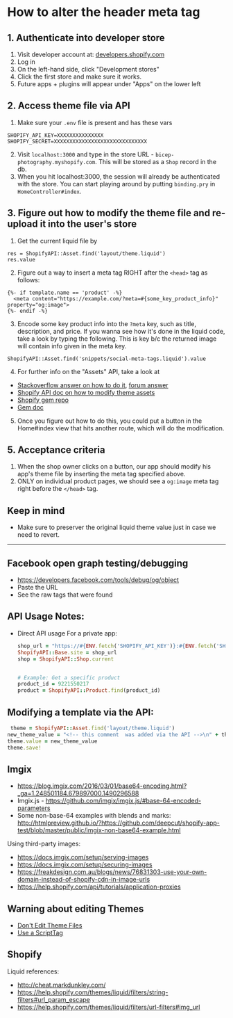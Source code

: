 # How to alter the header meta tag

## 1. Authenticate into developer store

1. Visit developer account at: [developers.shopify.com](developers.shopify.com)
2. Log in
3. On the left-hand side, click "Development stores"
4. Click the first store and make sure it works.
5. Future apps + plugins will appear under "Apps" on the lower left

## 2. Access theme file via API

1. Make sure your `.env` file is present and has these vars

```
SHOPIFY_API_KEY=XXXXXXXXXXXXXXX
SHOPIFY_SECRET=XXXXXXXXXXXXXXXXXXXXXXXXXXXXXX
```

2. Visit `localhost:3000` and type in the store URL - `bicep-photography.myshopify.com`. This will be stored as a `Shop` record in the db.
2. When you hit localhost:3000, the session will already be authenticated with the store. You can start playing around by putting `binding.pry` in `HomeController#index`.

## 3. Figure out how to modify the theme file and re-upload it into the user's store

1. Get the current liquid file by

```
res = ShopifyAPI::Asset.find('layout/theme.liquid')
res.value
```

2. Figure out a way to insert a meta tag RIGHT after the `<head>` tag as follows:

```
{%- if template.name == 'product' -%}
  <meta content="https://example.com/?meta=#{some_key_product_info}" property="og:image">
{%- endif -%}
```

3. Encode some key product info into the `?meta` key, such as title, description, and price. If you wanna see how it's done in the liquid code, take a look by typing the following. This is key b/c the returned image will contain info given in the meta key.

`ShopifyAPI::Asset.find('snippets/social-meta-tags.liquid').value`

4. For further info on the "Assets" API, take a look at

- [Stackoverflow answer on how to do it](http://stackoverflow.com/questions/30883360/modify-theme-liquid-using-shopify-api), [forum answer](https://ecommerce.shopify.com/c/shopify-apis-and-technology/t/modifying-the-product-liquid-asset-via-api-195867)
- [Shopify API doc on how to modify theme assets](https://help.shopify.com/api/reference/asset)
- [Shopify gem repo](https://github.com/Shopify/shopify_api)
- [Gem doc](http://www.rubydoc.info/github/Shopify/shopify_api/ShopifyAPI/Asset)

5. Once you figure out how to do this, you could put a button in the Home#index view that hits another route, which will do the modification.

## 5. Acceptance criteria

1. When the shop owner clicks on a button, our app should modify his app's theme file by inserting the meta tag specified above.
2. ONLY on individual product pages, we should see a `og:image` meta tag right before the `</head>` tag.

## Keep in mind

- Make sure to preserver the original liquid theme value just in case we need to revert.

----

## Facebook open graph testing/debugging

* https://developers.facebook.com/tools/debug/og/object
* Paste the URL
* See the raw tags that were found

## API Usage Notes:

* Direct API usage For a private app:
  ```ruby
  shop_url = "https://#{ENV.fetch('SHOPIFY_API_KEY')}:#{ENV.fetch('SHOPIFY_SECRET')}@bicep-photography.myshopify.com/admin"
  ShopifyAPI::Base.site = shop_url
  shop = ShopifyAPI::Shop.current


  # Example: Get a specific product
  product_id = 9221550217
  product = ShopifyAPI::Product.find(product_id)

  ```

## Modifying a template via the API:

```ruby
 theme = ShopifyAPI::Asset.find('layout/theme.liquid')
new_theme_value = "<!-- this comment  was added via the API -->\n" + theme.value
theme.value = new_theme_value
theme.save!
```

## Imgix

* https://blog.imgix.com/2016/03/01/base64-encoding.html?_ga=1.248501184.679897000.1490296588 
* Imgix.js - https://github.com/imgix/imgix.js/#base-64-encoded-parameters
* Some non-base-64 examples with blends and marks: http://htmlpreview.github.io/?https://github.com/deepcut/shopify-app-test/blob/master/public/imgix-non-base64-example.html

Using third-party images:
* https://docs.imgix.com/setup/serving-images
* https://docs.imgix.com/setup/securing-images
* https://freakdesign.com.au/blogs/news/76831303-use-your-own-domain-instead-of-shopify-cdn-in-image-urls
* https://help.shopify.com/api/tutorials/application-proxies

## Warning about editing Themes

* [Don't Edit Theme Files](https://help.shopify.com/api/sdks/shopify-apps/modifying-online-store/use-javascript-responsibly)
* [Use a ScriptTag](https://help.shopify.com/api/reference/scripttag)

## Shopify

Liquid references:

* http://cheat.markdunkley.com/
* https://help.shopify.com/themes/liquid/filters/string-filters#url_param_escape
* https://help.shopify.com/themes/liquid/filters/url-filters#img_url
